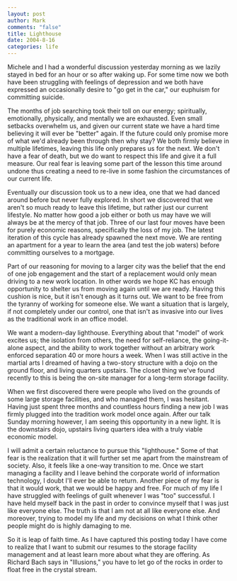```yaml
--- 
layout: post
author: Mark
comments: "false"
title: Lighthouse
date: 2004-8-16
categories: life
---
```

Michele and I had a wonderful discussion yesterday morning as we lazily stayed in bed for an hour or so after waking up. For some time now we both have been struggling with feelings of depression and we both have expressed an occasionally desire to "go get in the car," our euphuism for committing suicide.

The months of job searching took their toll on our energy; spiritually, emotionally, physically, and mentally we are exhausted. Even small setbacks overwhelm us, and given our current state we have a hard time believing it will ever be "better" again. If the future could only promise more of what we'd already been through then why stay? We both firmly believe in multiple lifetimes, leaving this life only prepares us for the next. We don't have a fear of death, but we do want to respect this life and give it a full measure. Our real fear is leaving some part of the lesson this time around undone thus creating a need to re-live in some fashion the circumstances of our current life.

Eventually our discussion took us to a new idea, one that we had danced around before but never fully explored. In short we discovered that we aren't so much ready to leave this lifetime, but rather just our current lifestyle. No matter how good a job either or both us may have we will always be at the mercy of that job. Three of our last four moves have been for purely economic reasons, specifically the loss of my job. The latest iteration of this cycle has already spawned the next move. We are renting an apartment for a year to learn the area (and test the job waters) before committing ourselves to a mortgage.

Part of our reasoning for moving to a larger city was the belief that the end of one job engagement and the start of a replacement would only mean driving to a new work location. In other words we hope KC has enough opportunity to shelter us from moving again until we are ready. Having this cushion is nice, but it isn't enough as it turns out. We want to be free from the tyranny of working for someone else. We want a situation that is largely, if not completely under our control, one that isn't as invasive into our lives as the traditional work in an office model.

We want a modern-day lighthouse. Everything about that "model" of work excites us; the isolation from others, the need for self-reliance, the going-it-alone aspect, and the ability to work together without an arbitrary work enforced separation 40 or more hours a week. When I was still active in the martial arts I dreamed of having a two-story structure with a dojo on the ground floor, and living quarters upstairs. The closet thing we've found recently to this is being the on-site manager for a long-term storage facility.

When we first discovered there were people who lived on the grounds of some large storage facilities, and who managed them, I was hesitant. Having just spent three months and countless hours finding a new job I was firmly plugged into the tradition work model once again. After our talk Sunday morning however, I am seeing this opportunity in a new light. It is the downstairs dojo, upstairs living quarters idea with a truly viable economic model.

I will admit a certain reluctance to pursue this "lighthouse." Some of that fear is the realization that it will further set me apart from the mainstream of society. Also, it feels like a one-way transition to me. Once we start managing a facility and I leave behind the corporate world of information technology, I doubt I'll ever be able to return. Another piece of my fear is that it would work, that we would be happy and free. For much of my life I have struggled with feelings of guilt whenever I was "too" successful. I have held myself back in the past in order to convince myself that I was just like everyone else. The truth is that I am not at all like everyone else. And moreover, trying to model my life and my decisions on what I think other people might do is highly damaging to me.

So it is leap of faith time. As I have captured this posting today I have come to realize that I want to submit our resumes to the storage facility management and at least learn more about what they are offering. As Richard Bach says in "Illusions," you have to let go of the rocks in order to float free in the crystal stream.
